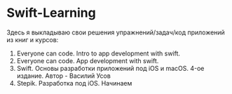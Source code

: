 # Swift-Learning

Здесь я выкладываю свои решения упражнений/задач/код приложений из книг и курсов:
1) Everyone can code. Intro to app development with swift.
2) Everyone can code. App development with swift.
3) Swift. Основы разработки приложений под iOS и macOS. 4-ое издание. Автор - Василий Усов
4) Stepik. Разработка под iOS. Начинаем
